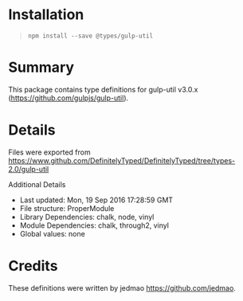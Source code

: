 # Installation
> `npm install --save @types/gulp-util`

# Summary
This package contains type definitions for gulp-util v3.0.x (https://github.com/gulpjs/gulp-util).

# Details
Files were exported from https://www.github.com/DefinitelyTyped/DefinitelyTyped/tree/types-2.0/gulp-util

Additional Details
 * Last updated: Mon, 19 Sep 2016 17:28:59 GMT
 * File structure: ProperModule
 * Library Dependencies: chalk, node, vinyl
 * Module Dependencies: chalk, through2, vinyl
 * Global values: none

# Credits
These definitions were written by jedmao <https://github.com/jedmao>.
